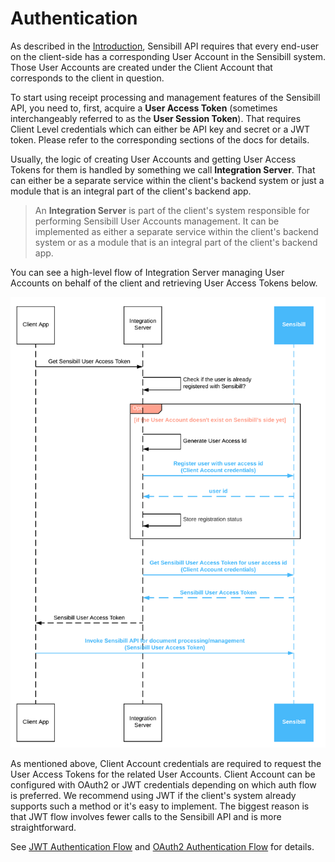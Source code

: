 # Authentication

As described in the [Introduction](./Introduction.md), Sensibill API requires that every end-user on the client-side has a corresponding User Account in the Sensibill system. Those User Accounts are created under the Client Account that corresponds to the client in question.

To start using receipt processing and management features of the Sensibill API, you need to, first, acquire a **User Access Token** (sometimes interchangeably referred to as the **User Session Token**). That requires Client Level credentials which can either be API key and secret or a JWT token. Please refer to the corresponding sections of the docs for details.

Usually, the logic of creating User Accounts and getting User Access Tokens for them is handled by something we call **Integration Server**. That can either be a separate service within the client's backend system or just a module that is an integral part of the client's backend app. 

<!--theme: info-->
> An **Integration Server** is part of the client's system responsible for performing Sensibill User Accounts management. It can be implemented as either a separate service within the client's backend system or as a module that is an integral part of the client's backend app. 

You can see a high-level flow of Integration Server managing User Accounts on behalf of the client and retrieving User Access Tokens below.

![High Level User Management Flow](../assets/images/user-management-flow.png 'High Level User Management Flow')

As mentioned above, Client Account credentials are required to request the User Access Tokens for the related User Accounts. Client Account can be configured with OAuth2 or JWT credentials depending on which auth flow is preferred. We recommend using JWT if the client's system already supports such a method or it's easy to implement. The biggest reason is that JWT flow involves fewer calls to the Sensibill API and is more straightforward. 

See [JWT Authentication Flow](./JWT-Authentication-Flow.md) and [OAuth2 Authentication Flow](OAuth2-Authentication-Flow.md) for details.